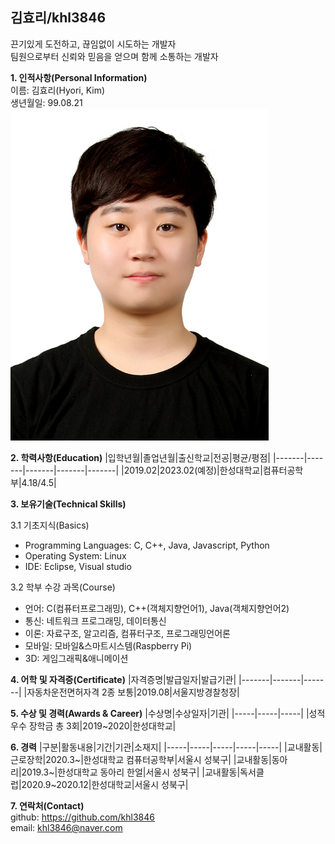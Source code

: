## 김효리/khl3846

끈기있게 도전하고, 끊임없이 시도하는 개발자  
팀원으로부터 신뢰와 믿음을 얻으며 함께 소통하는 개발자  

**1. 인적사항(Personal Information)**  
이름: 김효리(Hyori, Kim)  
생년월일: 99.08.21  
![Image](KakaoTalk_20201213_175155301.jpg)

**2. 학력사항(Education)**
|입학년월|졸업년월|출신학교|전공|평균/평점|
|-------|-------|-------|-------|-------|
|2019.02|2023.02(예정)|한성대학교|컴퓨터공학부|4.18/4.5|

**3. 보유기술(Technical Skills)**

3.1 기초지식(Basics)

* Programming Languages: C, C++, Java, Javascript, Python
* Operating System: Linux
* IDE: Eclipse, Visual studio

3.2 학부 수강 과목(Course)
* 언어: C(컴퓨터프로그래밍), C++(객체지향언어1), Java(객체지향언어2)
* 통신: 네트워크 프로그래밍, 데이터통신
* 이론: 자료구조, 알고리즘, 컴퓨터구조, 프로그래밍언어론
* 모바일: 모바일&스마트시스템(Raspberry Pi)
* 3D: 게임그래픽&애니메이션

**4. 어학 및 자격증(Certificate)**
|자격증명|발급일자|발급기관|
|-------|-------|-------|
|자동차운전면허자격 2종 보통|2019.08|서울지방경찰청장|

**5. 수상 및 경력(Awards & Career)**
|수상명|수상일자|기관|
|-----|-----|-----|
|성적우수 장학금 총 3회|2019~2020|한성대학교|

**6. 경력**
|구분|활동내용|기간|기관|소재지|
|-----|-----|-----|-----|-----|
|교내활동|근로장학|2020.3~|한성대학교 컴퓨터공학부|서울시 성북구|
|교내활동|동아리|2019.3~|한성대학교 동아리 한얼|서울시 성북구|
|교내활동|독서클럽|2020.9~2020.12|한성대학교|서울시 성북구|

**7. 연락처(Contact)**  
github: https://github.com/khl3846  
email: khl3846@naver.com

